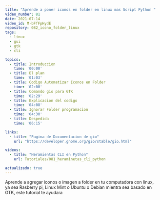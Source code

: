 ```yaml
---
title: "Aprende a poner iconos en folder en linux mas Script Python "
video_number: 81
date: 2021-07-14
video_id: M-bFfFpHydE
repository: 082_icono_folder_linux
tags:
  - linux
  - gui
  - gtk
  - cli

topics:
  - title: Introduccion
    time: '00:00'
  - title: El plan
    time: '01:03'
  - title: Codigo Automatizar Iconos en Folder
    time: '02:00'
  - title: Comando gio para GTK
    time: '02:29'
  - title: Explicacion del codigo
    time: '04:08'
  - title: Ignorar Folder programacion
    time: '04:30'
  - title: Despedida
    time: '06:15'

links:
  - title: "Pagina de Documentacion de gio"
    url: "https://developer.gnome.org/gio/stable/gio.html"

videos:
  - title: "Heramientas CLI en Python"
    url: Tutoriales/081_heraminetas_cli_python

actualizado: true
---
```


Aprende a agregar iconos o imagen a folder en tu computadora con linux, ya sea Rasberry pi, Linux Mint o Ubuntu o Debian mientra sea basado en GTK, este tutorial te ayudara
